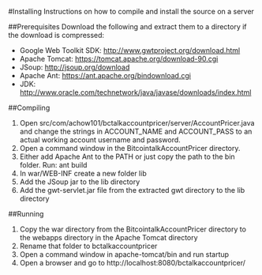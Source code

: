 #Installing
Instructions on how to compile and install the source on a server

##Prerequisites
Download the following and extract them to a directory if the download is compressed:
- Google Web Toolkit SDK: http://www.gwtproject.org/download.html
- Apache Tomcat: https://tomcat.apache.org/download-90.cgi
- JSoup: http://jsoup.org/download
- Apache Ant: https://ant.apache.org/bindownload.cgi
- JDK: http://www.oracle.com/technetwork/java/javase/downloads/index.html

##Compiling
1. Open src/com/achow101/bctalkaccountpricer/server/AccountPricer.java and change the strings in ACCOUNT_NAME and ACCOUNT_PASS to an actual working account username and password.
2. Open a command window in the BitcointalkAccountPricer directory.
3. Either add Apache Ant to the PATH or just copy the path to the bin folder. Run:
	ant build
4. In war/WEB-INF create a new folder lib
5. Add the JSoup jar to the lib directory
6. Add the gwt-servlet.jar file from the extracted gwt directory to the lib directory

##Running
1. Copy the war directory from the BitcointalkAccountPricer directory to the webapps directory in the Apache Tomcat directory
2. Rename that folder to bctalkaccountpricer
3. Open a command window in apache-tomcat/bin and run 
	startup
4. Open a browser and go to http://localhost:8080/bctalkaccountpricer/
